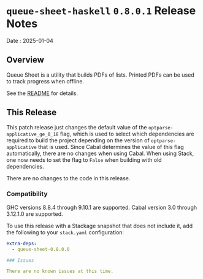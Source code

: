 # `queue-sheet-haskell` `0.8.0.1` Release Notes

Date
: 2025-01-04

## Overview

Queue Sheet is a utility that builds PDFs of lists.  Printed PDFs can be used
to track progress when offline.

See the [README][] for details.

[README]: <https://github.com/ExtremaIS/queue-sheet-haskell#readme>

## This Release

This patch release just changes the default value of the
`optparse-applicative_ge_0_18` flag, which is used to select which
dependencies are required to build the project depending on the version of
`optparse-applicative` that is used.  Since Cabal determines the value of this
flag automatically, there are no changes when using Cabal.  When using Stack,
one now needs to set the flag to `False` when building with old dependencies.

There are no changes to the code in this release.

### Compatibility

GHC versions 8.8.4 through 9.10.1 are supported.  Cabal version 3.0 through
3.12.1.0 are supported.

To use this release with a Stackage snapshot that does not include it, add
the following to your `stack.yaml` configuration:

```yaml
extra-deps:
  - queue-sheet-0.8.0.0

### Issues

There are no known issues at this time.
